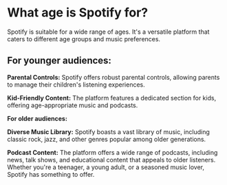 # What age is Spotify for?

Spotify is suitable for a wide range of ages. It's a versatile platform that caters to different age groups and music preferences.

## For younger audiences:

**Parental Controls:** Spotify offers robust parental controls, allowing parents to manage their children's listening experiences.


**Kid-Friendly Content:** The platform features a dedicated section for kids, offering age-appropriate music and podcasts.

**For older audiences:**

**Diverse Music Library:** Spotify boasts a vast library of music, including classic rock, jazz, and other genres popular among older generations.

**Podcast Content:** The platform offers a wide range of podcasts, including news, talk shows, and educational content that appeals to older listeners.
Whether you're a teenager, a young adult, or a seasoned music lover, Spotify has something to offer.

